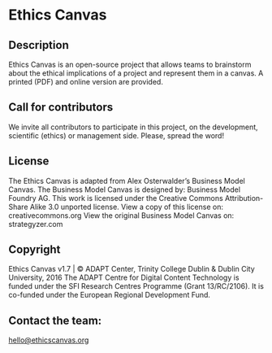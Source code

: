 # Ethics Canvas

## Description
Ethics Canvas is an open-source project that allows teams to brainstorm about the ethical implications of a project
and represent them in a canvas. A printed (PDF) and online version are provided.

## Call for contributors
We invite all contributors to participate in this project, on the development, scientific (ethics) or management side.
Please, spread the word!

## License
The Ethics Canvas is adapted from Alex Osterwalder’s Business Model Canvas.
The Business Model Canvas is designed by: Business Model Foundry AG.
This work is licensed under the Creative Commons Attribution-Share Alike 3.0 unported license.
View a copy of this license on: creativecommons.org
View the original Business Model Canvas on: strategyzer.com

## Copyright
Ethics Canvas v1.7 | © ADAPT Center, Trinity College Dublin & Dublin City University, 2016
The ADAPT Centre for Digital Content Technology is funded under the SFI Research Centres Programme (Grant 13/RC/2106).
It is co-funded under the European Regional Development Fund.

## Contact the team:
hello@ethicscanvas.org
